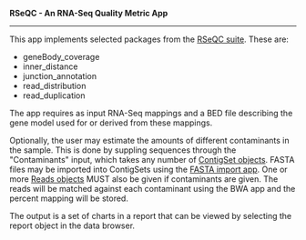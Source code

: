 **RSeQC - An RNA-Seq Quality Metric App**

-----------------------------------------


This app implements selected packages from the [RSeQC suite](http://code.google.com/p/rseqc/wiki/Manual).  These are:

* geneBody_coverage
* inner_distance
* junction_annotation
* read_distribution
* read_duplication

The app requires as input RNA-Seq mappings and a BED file describing the gene model used for or derived from these mappings.

Optionally, the user may estimate the amounts of different contaminants in the sample.  This is done by suppling sequences through the "Contaminants" input, which takes any number of [ContigSet objects](http://wiki.dnanexus.com/Types/ContigSet).  FASTA files may be imported into ContigSets using the [FASTA import app](http://wiki.dnanexus.com/Apps/fasta_contigset_importer).
One or more [Reads objects](http://wiki.dnanexus.com/Types/Reads) MUST also be given if contaminants are given.  The reads will be matched against each contaminant using the BWA app and the percent mapping will be stored.

The output is a set of charts in a report that can be viewed by selecting the report object in the data browser.

